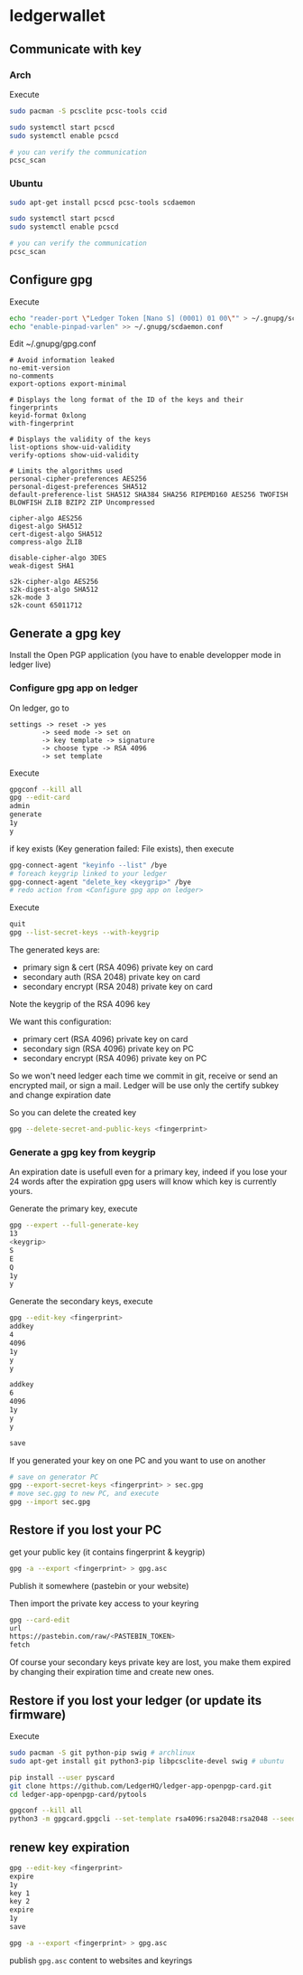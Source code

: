 # ledgerwallet

## Communicate with key

### Arch

Execute
```sh
sudo pacman -S pcsclite pcsc-tools ccid

sudo systemctl start pcscd
sudo systemctl enable pcscd

# you can verify the communication
pcsc_scan
```

### Ubuntu

```sh
sudo apt-get install pcscd pcsc-tools scdaemon

sudo systemctl start pcscd
sudo systemctl enable pcscd

# you can verify the communication
pcsc_scan
```


## Configure gpg

Execute
```sh
echo "reader-port \"Ledger Token [Nano S] (0001) 01 00\"" > ~/.gnupg/scdaemon.conf
echo "enable-pinpad-varlen" >> ~/.gnupg/scdaemon.conf
```

Edit ~/.gnupg/gpg.conf
```
# Avoid information leaked
no-emit-version
no-comments
export-options export-minimal

# Displays the long format of the ID of the keys and their fingerprints
keyid-format 0xlong
with-fingerprint

# Displays the validity of the keys
list-options show-uid-validity
verify-options show-uid-validity

# Limits the algorithms used
personal-cipher-preferences AES256
personal-digest-preferences SHA512
default-preference-list SHA512 SHA384 SHA256 RIPEMD160 AES256 TWOFISH BLOWFISH ZLIB BZIP2 ZIP Uncompressed

cipher-algo AES256
digest-algo SHA512
cert-digest-algo SHA512
compress-algo ZLIB

disable-cipher-algo 3DES
weak-digest SHA1

s2k-cipher-algo AES256
s2k-digest-algo SHA512
s2k-mode 3
s2k-count 65011712
```

## Generate a gpg key

Install the Open PGP application (you have to enable developper mode in ledger live)

### Configure gpg app on ledger

On ledger, go to
```
settings -> reset -> yes
        -> seed mode -> set on
        -> key template -> signature
        -> choose type -> RSA 4096
        -> set template 
```

Execute
```sh
gpgconf --kill all
gpg --edit-card
admin
generate
1y
y
```

if key exists (Key generation failed: File exists), then execute
```sh
gpg-connect-agent "keyinfo --list" /bye
# foreach keygrip linked to your ledger
gpg-connect-agent "delete_key <keygrip>" /bye
# redo action from <Configure gpg app on ledger>
``` 

Execute
```sh
quit
gpg --list-secret-keys --with-keygrip
```

The generated keys are:
- primary sign & cert (RSA 4096) private key on card
- secondary auth (RSA 2048) private key on card
- secondary encrypt (RSA 2048) private key on card

Note the keygrip of the RSA 4096 key

We want this configuration:
- primary cert (RSA 4096) private key on card
- secondary sign (RSA 4096) private key on PC
- secondary encrypt (RSA 4096) private key on PC

So we won't need ledger each time we commit in git, receive or send an encrypted mail, or sign a mail.
Ledger will be use only the certify subkey and change expiration date

So you can delete the created key
```sh
gpg --delete-secret-and-public-keys <fingerprint>
```

### Generate a gpg key from keygrip

An expiration date is usefull even for a primary key, indeed if you lose your 24 words after the expiration gpg users will know which key is currently yours.

Generate the primary key, execute
```sh
gpg --expert --full-generate-key
13
<keygrip>
S
E
Q
1y
y
```

Generate the secondary keys, execute
```sh
gpg --edit-key <fingerprint>
addkey
4
4096
1y
y
y

addkey
6
4096
1y
y
y

save
```

If you generated your key on one PC and you want to use on another
```sh
# save on generator PC
gpg --export-secret-keys <fingerprint> > sec.gpg
# move sec.gpg to new PC, and execute
gpg --import sec.gpg
```

## Restore if you lost your PC

get your public key (it contains fingerprint & keygrip)
```sh
gpg -a --export <fingerprint> > gpg.asc
```
Publish it somewhere (pastebin or your website)

Then import the private key access to your keyring
```sh
gpg --card-edit
url
https://pastebin.com/raw/<PASTEBIN_TOKEN>
fetch
```

Of course your secondary keys private key are lost, you make them expired by changing their expiration time and create new ones.

## Restore if you lost your ledger (or update its firmware)

Execute
```sh
sudo pacman -S git python-pip swig # archlinux
sudo apt-get install git python3-pip libpcsclite-devel swig # ubuntu

pip install --user pyscard
git clone https://github.com/LedgerHQ/ledger-app-openpgp-card.git
cd ledger-app-openpgp-card/pytools

gpgconf --kill all
python3 -m gpgcard.gpgcli --set-template rsa4096:rsa2048:rsa2048 --seed-key --set-serial <serial> --pinpad
```

## renew key expiration

```sh
gpg --edit-key <fingerprint>
expire
1y
key 1
key 2
expire
1y
save

gpg -a --export <fingerprint> > gpg.asc
```

publish `gpg.asc` content to websites and keyrings
